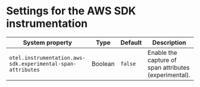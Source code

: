 # Settings for the AWS SDK instrumentation

| System property | Type | Default | Description |
|---|---|---|---|
| `otel.instrumentation.aws-sdk.experimental-span-attributes` | Boolean | `false` | Enable the capture of span attributes (experimental). |